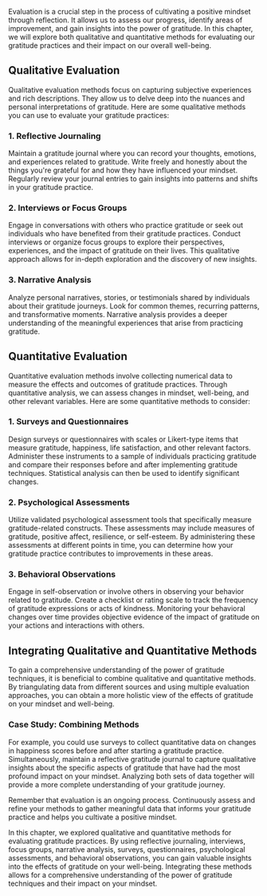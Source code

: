 
Evaluation is a crucial step in the process of cultivating a positive mindset through reflection. It allows us to assess our progress, identify areas of improvement, and gain insights into the power of gratitude. In this chapter, we will explore both qualitative and quantitative methods for evaluating our gratitude practices and their impact on our overall well-being.

Qualitative Evaluation
----------------------

Qualitative evaluation methods focus on capturing subjective experiences and rich descriptions. They allow us to delve deep into the nuances and personal interpretations of gratitude. Here are some qualitative methods you can use to evaluate your gratitude practices:

### 1. Reflective Journaling

Maintain a gratitude journal where you can record your thoughts, emotions, and experiences related to gratitude. Write freely and honestly about the things you're grateful for and how they have influenced your mindset. Regularly review your journal entries to gain insights into patterns and shifts in your gratitude practice.

### 2. Interviews or Focus Groups

Engage in conversations with others who practice gratitude or seek out individuals who have benefited from their gratitude practices. Conduct interviews or organize focus groups to explore their perspectives, experiences, and the impact of gratitude on their lives. This qualitative approach allows for in-depth exploration and the discovery of new insights.

### 3. Narrative Analysis

Analyze personal narratives, stories, or testimonials shared by individuals about their gratitude journeys. Look for common themes, recurring patterns, and transformative moments. Narrative analysis provides a deeper understanding of the meaningful experiences that arise from practicing gratitude.

Quantitative Evaluation
-----------------------

Quantitative evaluation methods involve collecting numerical data to measure the effects and outcomes of gratitude practices. Through quantitative analysis, we can assess changes in mindset, well-being, and other relevant variables. Here are some quantitative methods to consider:

### 1. Surveys and Questionnaires

Design surveys or questionnaires with scales or Likert-type items that measure gratitude, happiness, life satisfaction, and other relevant factors. Administer these instruments to a sample of individuals practicing gratitude and compare their responses before and after implementing gratitude techniques. Statistical analysis can then be used to identify significant changes.

### 2. Psychological Assessments

Utilize validated psychological assessment tools that specifically measure gratitude-related constructs. These assessments may include measures of gratitude, positive affect, resilience, or self-esteem. By administering these assessments at different points in time, you can determine how your gratitude practice contributes to improvements in these areas.

### 3. Behavioral Observations

Engage in self-observation or involve others in observing your behavior related to gratitude. Create a checklist or rating scale to track the frequency of gratitude expressions or acts of kindness. Monitoring your behavioral changes over time provides objective evidence of the impact of gratitude on your actions and interactions with others.

Integrating Qualitative and Quantitative Methods
------------------------------------------------

To gain a comprehensive understanding of the power of gratitude techniques, it is beneficial to combine qualitative and quantitative methods. By triangulating data from different sources and using multiple evaluation approaches, you can obtain a more holistic view of the effects of gratitude on your mindset and well-being.

### Case Study: Combining Methods

For example, you could use surveys to collect quantitative data on changes in happiness scores before and after starting a gratitude practice. Simultaneously, maintain a reflective gratitude journal to capture qualitative insights about the specific aspects of gratitude that have had the most profound impact on your mindset. Analyzing both sets of data together will provide a more complete understanding of your gratitude journey.

Remember that evaluation is an ongoing process. Continuously assess and refine your methods to gather meaningful data that informs your gratitude practice and helps you cultivate a positive mindset.

In this chapter, we explored qualitative and quantitative methods for evaluating gratitude practices. By using reflective journaling, interviews, focus groups, narrative analysis, surveys, questionnaires, psychological assessments, and behavioral observations, you can gain valuable insights into the effects of gratitude on your well-being. Integrating these methods allows for a comprehensive understanding of the power of gratitude techniques and their impact on your mindset.

